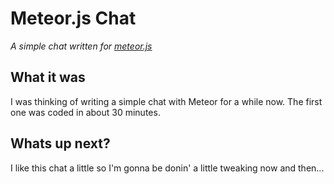 # Meteor.js Chat
*A simple chat written for [meteor.js](https://meteor.com/)*

## What it was
I was thinking of writing a simple chat with Meteor for a while now.
The first one was coded in about 30 minutes.

## Whats up next?
I like this chat a little so I'm gonna be donin' a little tweaking now and then...
